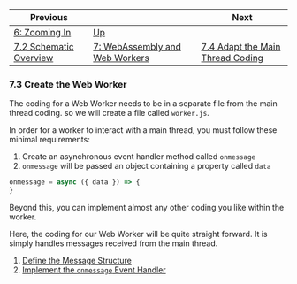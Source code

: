 | Previous | | Next
|---|---|---
| [6: Zooming In](../../06%20Zoom%20Image/) | [Up](../../) | 
| [7.2 Schematic Overview](../02/) | [7: WebAssembly and Web Workers](../) | [7.4 Adapt the Main Thread Coding](../04/)

### 7.3 Create the Web Worker

The coding for a Web Worker needs to be in a separate file from the main thread coding.  so we will create a file called `worker.js`.

In order for a worker to interact with a main thread, you must follow these minimal requirements:

1. Create an asynchronous event handler method called `onmessage`
1. `onmessage` will be passed an object containing a property called `data`

```javascript
onmessage = async ({ data }) => {
}
```

Beyond this, you can implement almost any other coding you like within the worker.

Here, the coding for our Web Worker will be quite straight forward.  It is simply handles messages received from the main thread.

1. [Define the Message Structure](./01/)
1. [Implement the `onmessage` Event Handler](./02/)
